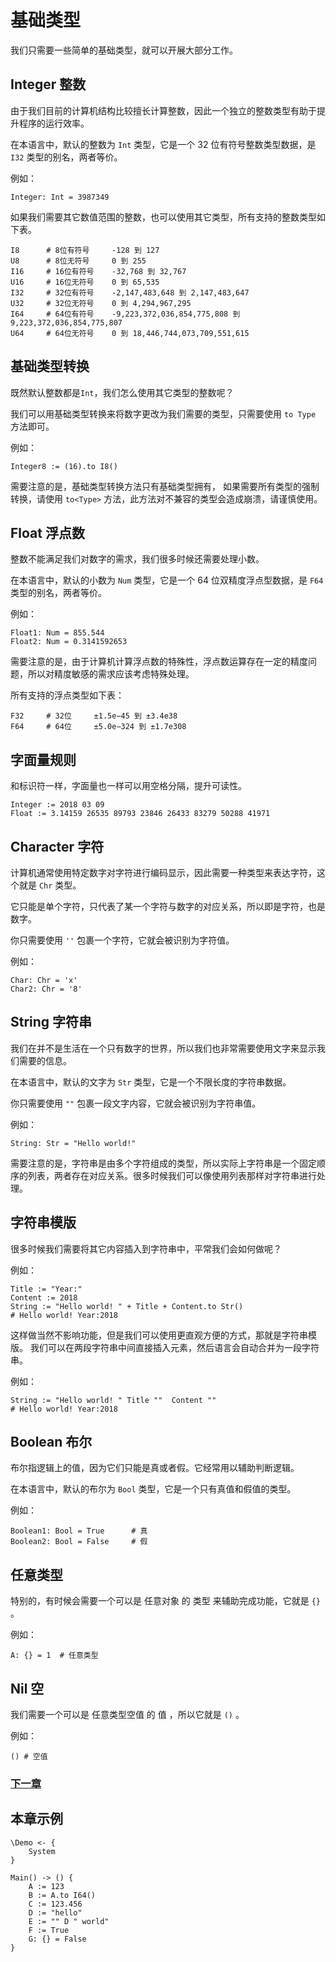 # 基础类型
我们只需要一些简单的基础类型，就可以开展大部分工作。

## Integer 整数
由于我们目前的计算机结构比较擅长计算整数，因此一个独立的整数类型有助于提升程序的运行效率。

在本语言中，默认的整数为 `Int` 类型，它是一个 32 位有符号整数类型数据，是 `I32` 类型的别名，两者等价。

例如：
```
Integer: Int = 3987349
```

如果我们需要其它数值范围的整数，也可以使用其它类型，所有支持的整数类型如下表。
```
I8      # 8位有符号  	-128 到 127
U8      # 8位无符号 	0 到 255
I16     # 16位有符号 	-32,768 到 32,767
U16     # 16位无符号 	0 到 65,535
I32     # 32位有符号 	-2,147,483,648 到 2,147,483,647
U32     # 32位无符号    0 到 4,294,967,295
I64     # 64位有符号    -9,223,372,036,854,775,808 到 9,223,372,036,854,775,807
U64     # 64位无符号    0 到 18,446,744,073,709,551,615
```
## 基础类型转换
既然默认整数都是`Int`，我们怎么使用其它类型的整数呢？

我们可以用基础类型转换来将数字更改为我们需要的类型，只需要使用 `to Type` 方法即可。

例如：
```
Integer8 := (16).to I8()
```

需要注意的是，基础类型转换方法只有基础类型拥有，
如果需要所有类型的强制转换，请使用 `to<Type>` 方法，此方法对不兼容的类型会造成崩溃，请谨慎使用。

## Float 浮点数  
整数不能满足我们对数字的需求，我们很多时候还需要处理小数。

在本语言中，默认的小数为 `Num` 类型，它是一个 64 位双精度浮点型数据，是 `F64` 类型的别名，两者等价。

例如：
```
Float1: Num = 855.544
Float2: Num = 0.3141592653
```

需要注意的是，由于计算机计算浮点数的特殊性，浮点数运算存在一定的精度问题，所以对精度敏感的需求应该考虑特殊处理。

所有支持的浮点类型如下表：
```
F32     # 32位     ±1.5e−45 到 ±3.4e38
F64     # 64位     ±5.0e−324 到 ±1.7e308
```
## 字面量规则
和标识符一样，字面量也一样可以用空格分隔，提升可读性。
```
Integer := 2018 03 09
Float := 3.14159 26535 89793 23846 26433 83279 50288 41971
```
## Character 字符
计算机通常使用特定数字对字符进行编码显示，因此需要一种类型来表达字符，这个就是 `Chr` 类型。

它只能是单个字符，只代表了某一个字符与数字的对应关系，所以即是字符，也是数字。

你只需要使用 `''` 包裹一个字符，它就会被识别为字符值。

例如：
```
Char: Chr = 'x'
Char2: Chr = '8'
```
## String 字符串  
我们在并不是生活在一个只有数字的世界，所以我们也非常需要使用文字来显示我们需要的信息。

在本语言中，默认的文字为 `Str` 类型，它是一个不限长度的字符串数据。

你只需要使用 `""` 包裹一段文字内容，它就会被识别为字符串值。

例如：
```
String: Str = "Hello world!"
```

需要注意的是，字符串是由多个字符组成的类型，所以实际上字符串是一个固定顺序的列表，两者存在对应关系。很多时候我们可以像使用列表那样对字符串进行处理。
## 字符串模版
很多时候我们需要将其它内容插入到字符串中，平常我们会如何做呢？

例如：
```
Title := "Year:"
Content := 2018
String := "Hello world! " + Title + Content.to Str()
# Hello world! Year:2018
```

这样做当然不影响功能，但是我们可以使用更直观方便的方式，那就是字符串模版。
我们可以在两段字符串中间直接插入元素，然后语言会自动合并为一段字符串。

例如：
```
String := "Hello world! " Title ""  Content ""
# Hello world! Year:2018 
```
## Boolean 布尔  
布尔指逻辑上的值，因为它们只能是真或者假。它经常用以辅助判断逻辑。

在本语言中，默认的布尔为 `Bool` 类型，它是一个只有真值和假值的类型。

例如：
```
Boolean1: Bool = True      # 真  
Boolean2: Bool = False     # 假  
```
## 任意类型  
特别的，有时候会需要一个可以是 任意对象 的 类型 来辅助完成功能，它就是 `{}` 。

例如：
```
A: {} = 1  # 任意类型
```
## Nil 空 
我们需要一个可以是 任意类型空值 的 值 ，所以它就是 `()` 。

例如：
```
() # 空值
```

### [下一章](operator.md)

## 本章示例
```
\Demo <- {
    System
}

Main() -> () {
    A := 123
    B := A.to I64()
    C := 123.456
    D := "hello"
    E := "" D " world"
    F := True
    G: {} = False
}
```
